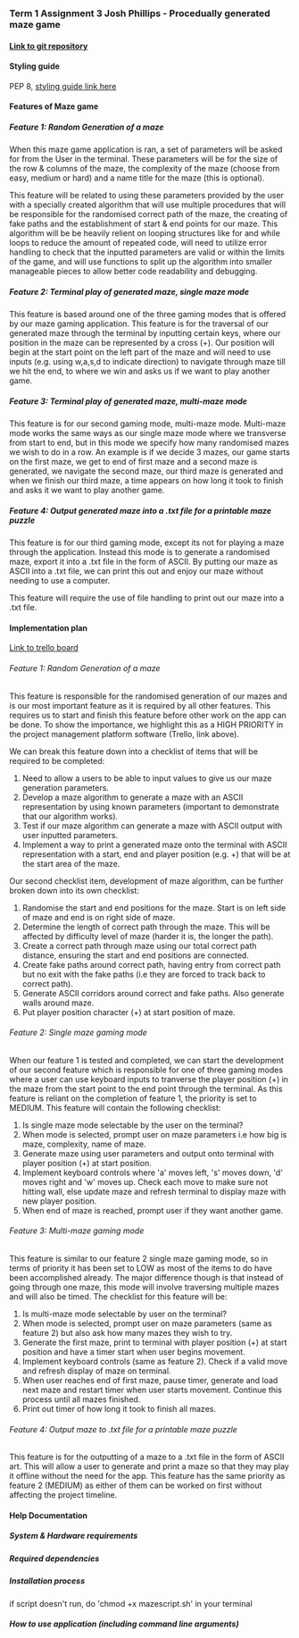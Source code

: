 ### Term 1 Assignment 3 Josh Phillips - Procedually generated maze game

#### [Link to git repository](https://github.com/jophc1/JoshuaPhillips_T1A3)

#### Styling guide
PEP 8, [styling guide link here](https://peps.python.org/pep-0008/)

#### Features of Maze game

##### Feature 1: Random Generation of a maze
When this maze game application is ran, a set of parameters will be asked for from the User in the terminal. These parameters will be for the size of the row & columns of the maze, the complexity of the maze (choose from easy, medium or hard) and a name title for the maze (this is optional).   

This feature will be related to using these parameters provided by the user with a specially created algorithm that will use multiple procedures that will be responsible for the randomised correct path of the maze, the creating of fake paths and the establishment of start & end points for our maze. This algorithm will be be heavily relient on looping structures like for and while loops to reduce the amount of repeated code, will need to utilize error handling to check that the inputted parameters are valid or within the limits of the game, and will use functions to split up the algorithm into smaller manageable pieces to allow better code readability and debugging.

##### Feature 2: Terminal play of generated maze, single maze mode
This feature is based around one of the three gaming modes that is offered by our maze gaming application. This feature is for the traversal of our generated maze through the terminal by inputting certain keys, where our position in the maze can be represented by a cross (+). Our position will begin at the start point on the left part of the maze and will need to use inputs (e.g. using w,a,s,d to indicate direction) to navigate through maze till we hit the end, to where we win and asks us if we want to play another game.   

##### Feature 3: Terminal play of generated maze, multi-maze mode
This feature is for our second gaming mode, multi-maze mode. Multi-maze mode works the same ways as our single maze mode where we transverse from start to end, but in this mode we specify how many randomised mazes we wish to do in a row. An example is if we decide 3 mazes, our game starts on the first maze, we get to end of first maze and a second maze is generated, we navigate the second maze, our third maze is generated and when we finish our third maze, a time appears on how long it took to finish and asks it we want to play another game.

##### Feature 4: Output generated maze into a .txt file for a printable maze puzzle
This feature is for our third gaming mode, except its not for playing a maze through the application. Instead this mode is to generate a randomised maze, export it into a .txt file in the form of ASCII. By putting our maze as ASCII into a .txt file, we can print this out and enjoy our maze without needing to use a computer.   

This feature will require the use of file handling to print out our maze into a .txt file.

#### Implementation plan
[Link to trello board](https://trello.com/b/K57IXMnw/procedual-generated-maze-game-josh-phillips)
###### Feature 1: Random Generation of a maze 
This feature is responsible for the randomised generation of our mazes and is our most important feature as it is required by all other features. This requires us to start and finish this feature before other work on the app can be done. To show the importance, we highlight this as a HIGH PRIORITY in the project management platform software (Trello, link above).   

We can break this feature down into a checklist of items that will be required to be completed:
1. Need to allow a users to be able to input values to give us our maze generation parameters.
2. Develop a maze algorithm to generate a maze with an ASCII representation by using known parameters (important to demonstrate that our algorithm works).
3. Test if our maze algorithm can generate a maze with ASCII output with user inputted parameters.
4. Implement a way to print a generated maze onto the terminal with ASCII representation with a start, end and player position (e.g. +) that will be at the start area of the maze.

Our second checklist item, development of maze algorithm, can be further broken down into its own checklist:
1. Randomise the start and end positions for the maze. Start is on left side of maze and end is on right side of maze.
2. Determine the length of correct path through the maze. This will be affected by difficulty level of maze (harder it is, the longer the path).
3. Create a correct path through maze using our total correct path distance, ensuring the start and end positions are connected.
4. Create fake paths around correct path, having entry from correct path but no exit with the fake paths (i.e they are forced to track back to correct path).
5. Generate ASCII corridors around correct and fake paths. Also generate walls around maze.
6. Put player position character (+) at start position of maze.

###### Feature 2: Single maze gaming mode
When our feature 1 is tested and completed, we can start the development of our second feature which is responsible for one of three gaming modes where a user can use keyboard inputs to tranverse the player position (+) in the maze from the start point to the end point through the terminal. As this feature is reliant on the completion of feature 1, the priority is set to MEDIUM. This feature will contain the following checklist:
1. Is single maze mode selectable by the user on the terminal?
2. When mode is selected, prompt user on maze parameters i.e how big is maze, complexity, name of maze.
3. Generate maze using user parameters and output onto terminal with player position (+) at start position.
4. Implement keyboard controls where 'a' moves left, 's' moves down, 'd' moves right and 'w' moves up. Check each move to make sure not hitting wall, else update maze and refresh terminal to display maze with new player position.
5. When end of maze is reached, prompt user if they want another game.

###### Feature 3: Multi-maze gaming mode
This feature is similar to our feature 2 single maze gaming mode, so in terms of priority it has been set to LOW as most of the items to do have been accomplished already. The major difference though is that instead of going through one maze, this mode will involve traversing multiple mazes and will also be timed. The checklist for this feature will be:
1. Is multi-maze mode selectable by user on the terminal?
2. When mode is selected, prompt user on maze parameters (same as feature 2) but also ask how many mazes they wish to try.
3. Generate the first maze, print to terminal with player position (+) at start position and have a timer start when user begins movement.
4. Implement keyboard controls (same as feature 2). Check if a valid move and refresh display of maze on terminal.
5. When user reaches end of first maze, pause timer, generate and load next maze and restart timer when user starts movement. Continue this process until all mazes finished.
6. Print out timer of how long it took to finish all mazes.

###### Feature 4: Output maze to .txt file for a printable maze puzzle
This feature is for the outputting of a maze to a .txt file in the form of ASCII art. This will allow a user to generate and print a maze so that they may play it offline without the need for the app. This feature has the same priority as feature 2 (MEDIUM) as either of them can be worked on first without affecting the project timeline.

#### Help Documentation
##### System & Hardware requirements

##### Required dependencies

##### Installation process
if script doesn't run, do 'chmod +x mazescript.sh' in your terminal
##### How to use application (including command line arguments)
